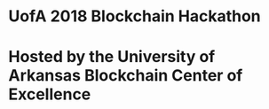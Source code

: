 # UofA 2018 Blockchain Hackathon
# Hosted by the University of Arkansas Blockchain Center of Excellence
